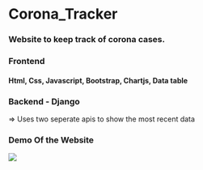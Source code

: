 # Corona_Tracker
### Website to keep track of corona cases.

### Frontend
#### Html, Css, Javascript, Bootstrap, Chartjs, Data table
### Backend - Django

=> Uses two seperate apis to show the most recent data

### Demo Of the Website  

[![](http://img.youtube.com/vi/NSblMEqwxg8/0.jpg)](http://www.youtube.com/watch?v=NSblMEqwxg8 "Corona Stats")
